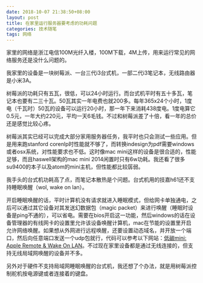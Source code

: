 ```yaml
---
date: 2018-10-07 21:38:50+08:00
layout: post
title: 在家里运行服务器要考虑的功耗问题
categories: 技术随笔
tags: 网络
---
```


家里的网络是浙江电信100M光纤入楼，100M下载，4M上传，用来运行常见的网络服务还是没什么问题的。

我家里的设备是一块树莓派、一台三代i3台式机，一部二代i3笔记本，无线路由器是小米3A。

树莓派的功耗只有五瓦，很低，可以24小时运行。而台式机平时有五十多瓦，笔记本也要有二三十瓦。50瓦其实一年电费也就200多。每年365x24个小时，1度电（千瓦时）50瓦的设备可以运行20小时，那一年下来消耗438度电。1度电算它0.5元，一年大约220元，平均一天6毛钱。不过和树莓派差了十倍，看一年的总价还是感觉比较心疼。

树莓派其实已经可以完成大部分家用服务器任务，我平时也只会测试一些应用。但是用来跑stanford corenlp时性能就不够了，而转换indesign为pdf需要windows或者osx系统，对性能要求也不低。这时像mac mini这样的设备是很合适的，性能足够，而且haswell架构的mac mini 2014闲置时只有6w功耗。我还看了很多su9400的本子以及atom的mini主机，但性能都比较孱弱。

我手头的台式机功耗高了点，而笔记本散热是个问题。台式机用的技嘉h61还不支持睡眠唤醒（wol, wake on lan）。

开启睡眠唤醒的话，平时计算机没有请求就进入睡眠模式，但给网卡单独通电，之后可以通过其它设备对其发送幻数据包（magic packet）来进行唤醒（睡眠时设备是ping不通的），可以省电。需要在bios开启这一功能，然后windows的话在设备管理器的有线网卡的设置里允许该设备唤醒计算机，mac在节能的设置里开启允许网络唤醒。如果想从外网进行远程唤醒，还要设置动态域名，并开放一个端口，然后向任意端口发送一个udp包就行，代码可以参考以下网站：[低碳mini: Apple Remote & Wake On LAN](https://www.douban.com/note/56568076/)。不过现在家里设备都是通过无线连接的，但支持无线局域网唤醒的设备并不多。

另外对于硬件不支持局域网睡眠唤醒的台式机，我还想了个办法，就是用树莓派控制舵机按电源键或者连接着的键盘。



